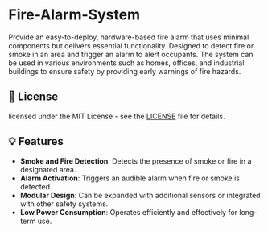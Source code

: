 # Fire-Alarm-System
Provide an easy-to-deploy, hardware-based fire alarm that uses minimal components but delivers essential functionality.
Designed to detect fire or smoke in an area and trigger an alarm to alert occupants. The system can be used in various environments such as homes, offices, and industrial buildings to ensure safety by providing early warnings of fire hazards.

## 📜 License
licensed under the MIT License - see the [LICENSE](LICENSE) file for details.

## 💡 Features
- **Smoke and Fire Detection**: Detects the presence of smoke or fire in a designated area.
- **Alarm Activation**: Triggers an audible alarm when fire or smoke is detected.
- **Modular Design**: Can be expanded with additional sensors or integrated with other safety systems.
- **Low Power Consumption**: Operates efficiently and effectively for long-term use.

